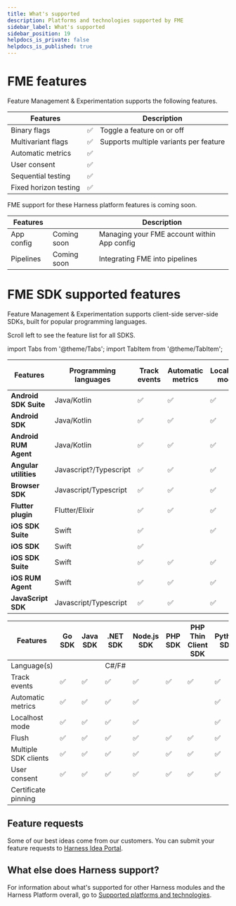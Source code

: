 ```yaml
---
title: What's supported
description: Platforms and technologies supported by FME
sidebar_label: What's supported
sidebar_position: 19
helpdocs_is_private: false
helpdocs_is_published: true
---
```


# FME features

Feature Management & Experimentation supports the following features.

<Tabs
  groupId="fmefeatures" queryString>
  <TabItem value="module" label="FME module features">

| **Features** | | **Description** |
| --- | --- | --- |
| Binary flags | ✅ | Toggle a feature on or off |
| Multivariant flags | ✅ | Supports multiple variants per feature |
| Automatic metrics | ✅ | |
| User consent | ✅ | |
| Sequential testing | ✅ | |
| Fixed horizon testing | ✅ | |

  </TabItem>
  <TabItem value="withinHarness" label="FME within Harness">

FME support for these Harness platform features is coming soon.

| **Features** | | **Description** |
| --- | --- | --- |
| App config | Coming soon | Managing your FME account within App config |
| Pipelines | Coming soon | Integrating FME into pipelines |

</TabItem>
</Tabs>

# FME SDK supported features

Feature Management & Experimentation supports client-side server-side SDKs, built for popular programming languages.

Scroll left to see the feature list for all SDKS.

import Tabs from '@theme/Tabs';
import TabItem from '@theme/TabItem';


<Tabs
  groupId="sdktab" queryString>
  <TabItem value="client-side" label="Client-side SDKs">

| **Features** | Programming languages | Track events | Automatic metrics | Localhost mode | Flush | Multiple SDK clients | User consent |
| --- | --- | --- | --- | --- | --- | --- | --- |
| **Android SDK Suite** | Java/Kotlin | ✅ | ✅ | ✅ | ✅ | ✅ | ✅ |
| **Android SDK** | Java/Kotlin |  ✅  | ✅  | ✅  | ✅  | ✅ | ✅ |
| **Android RUM Agent** |  Java/Kotlin | ✅  | ✅ | ✅ | ✅ | | ✅ |
| **Angular utilities** | Javascript?/Typescript | ✅  | ✅  | ✅  | ✅ | | ✅ |
| **Browser SDK** | Javascript/Typescript | ✅  | ✅ | ✅ | ✅ | ✅ | ✅ |
| **Flutter plugin** | Flutter/Elixir | ✅ | ✅ | ✅ | ✅ | ✅ | ✅ |
| **iOS SDK Suite** | Swift | ✅ |  | ✅ | ✅ | ✅ | ✅ |
| **iOS SDK** | Swift | ✅ | | | | | |
| **iOS SDK Suite** | Swift | ✅ | ✅ | ✅ | ✅ | ✅ | ✅ |
| **iOS RUM Agent** | Swift | ✅ | ✅ | ✅ | ✅ | ✅ | ✅ |
| **JavaScript SDK** | Javascript/Typescript | ✅ | ✅ | ✅ | ✅ | ✅ | ✅ |

  </TabItem>
  <TabItem value="server-side" label="Server-side SDKs">

| **Features** | **Go SDK** | **Java SDK** | **.NET SDK** | **Node.js SDK** | **PHP SDK** | PHP Thin Client SDK | **Python SDK** | **Ruby SDK** |
| --- | --- | --- | --- | --- | --- | --- | --- | --- |
| Language(s) | | | C\#/F\# | | | | | | 
| Track events | ✅  | ✅  | ✅  | ✅  | ✅ | ✅  | ✅  | ✅  |
| Automatic metrics | ✅  | ✅  | ✅  | ✅ | | | ✅  | ✅  | ✅  |
| Localhost mode | ✅  | ✅  | ✅  | ✅ | | | ✅  | ✅  | ✅  |
| Flush | ✅  | ✅ | ✅ | ✅ | ✅ | ✅  | ✅  | ✅  |
| Multiple SDK clients  | ✅ | ✅ | ✅ | ✅ | ✅ | ✅  | ✅  | ✅  |
| User consent | ✅ | ✅ | ✅ | ✅ | ✅ | ✅  | ✅  | ✅  |
| Certificate pinning | | | | | | | | |

  </TabItem>
</Tabs>

## Feature requests

Some of our best ideas come from our customers. You can submit your feature requests to [Harness Idea Portal](https://ideas.harness.io/feature-request).

## What else does Harness support?

For information about what's supported for other Harness modules and the Harness Platform overall, go to [Supported platforms and technologies](/docs/platform/platform-whats-supported.md).
